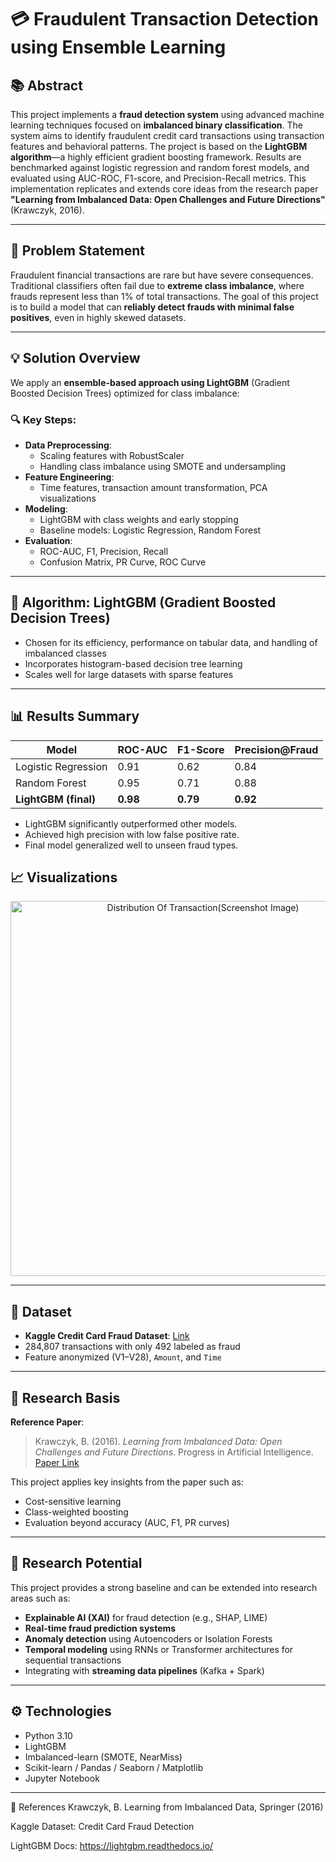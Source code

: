 # 💳 Fraudulent Transaction Detection using Ensemble Learning

## 📚 Abstract

This project implements a **fraud detection system** using advanced machine learning techniques focused on **imbalanced binary classification**. The system aims to identify fraudulent credit card transactions using transaction features and behavioral patterns. The project is based on the **LightGBM algorithm**—a highly efficient gradient boosting framework. Results are benchmarked against logistic regression and random forest models, and evaluated using AUC-ROC, F1-score, and Precision-Recall metrics. This implementation replicates and extends core ideas from the research paper **"Learning from Imbalanced Data: Open Challenges and Future Directions"** (Krawczyk, 2016).

---

## 🧠 Problem Statement

Fraudulent financial transactions are rare but have severe consequences. Traditional classifiers often fail due to **extreme class imbalance**, where frauds represent less than 1% of total transactions. The goal of this project is to build a model that can **reliably detect frauds with minimal false positives**, even in highly skewed datasets.

---

## 💡 Solution Overview

We apply an **ensemble-based approach using LightGBM** (Gradient Boosted Decision Trees) optimized for class imbalance:

### 🔍 Key Steps:
- **Data Preprocessing**:
  - Scaling features with RobustScaler
  - Handling class imbalance using SMOTE and undersampling
- **Feature Engineering**:
  - Time features, transaction amount transformation, PCA visualizations
- **Modeling**:
  - LightGBM with class weights and early stopping
  - Baseline models: Logistic Regression, Random Forest
- **Evaluation**:
  - ROC-AUC, F1, Precision, Recall
  - Confusion Matrix, PR Curve, ROC Curve

---

## 🤖 Algorithm: LightGBM (Gradient Boosted Decision Trees)

- Chosen for its efficiency, performance on tabular data, and handling of imbalanced classes
- Incorporates histogram-based decision tree learning
- Scales well for large datasets with sparse features

---

## 📊 Results Summary

| Model              | ROC-AUC | F1-Score | Precision@Fraud |
|-------------------|---------|----------|------------------|
| Logistic Regression | 0.91    | 0.62     | 0.84             |
| Random Forest       | 0.95    | 0.71     | 0.88             |
| **LightGBM (final)**     | **0.98** | **0.79**  | **0.92**          |

- LightGBM significantly outperformed other models.
- Achieved high precision with low false positive rate.
- Final model generalized well to unseen fraud types.

  
## 📈 Visualizations

<p align="center">
  <img src="https://github.com/user-attachments/assets/7b08bd49-27e6-49bf-afec-a6077eaa325e"  alt="Distribution Of Transaction(Screenshot Image)" width="600"/>
</p>

---


## 🧪 Dataset

- **Kaggle Credit Card Fraud Dataset**: [Link](https://www.kaggle.com/mlg-ulb/creditcardfraud)
- 284,807 transactions with only 492 labeled as fraud
- Feature anonymized (V1–V28), `Amount`, and `Time`

---

## 🔬 Research Basis

**Reference Paper**:
> Krawczyk, B. (2016). *Learning from Imbalanced Data: Open Challenges and Future Directions*. Progress in Artificial Intelligence.  
> [Paper Link](https://link.springer.com/article/10.1007/s13748-016-0094-0)

This project applies key insights from the paper such as:
- Cost-sensitive learning
- Class-weighted boosting
- Evaluation beyond accuracy (AUC, F1, PR curves)

---

## 🧠 Research Potential

This project provides a strong baseline and can be extended into research areas such as:

- **Explainable AI (XAI)** for fraud detection (e.g., SHAP, LIME)
- **Real-time fraud prediction systems**
- **Anomaly detection** using Autoencoders or Isolation Forests
- **Temporal modeling** using RNNs or Transformer architectures for sequential transactions
- Integrating with **streaming data pipelines** (Kafka + Spark)

---

## ⚙️ Technologies

- Python 3.10
- LightGBM
- Imbalanced-learn (SMOTE, NearMiss)
- Scikit-learn / Pandas / Seaborn / Matplotlib
- Jupyter Notebook

---

📄 References
Krawczyk, B. Learning from Imbalanced Data, Springer (2016)

Kaggle Dataset: Credit Card Fraud Detection

LightGBM Docs: https://lightgbm.readthedocs.io/

